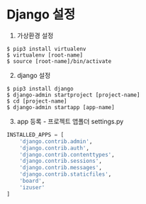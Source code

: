 # Django 설정
1. 가상환경 설정
```shell script
$ pip3 install virtualenv
$ virtualenv [root-name]
$ source [root-name]/bin/activate
```

2. django 설정
```shell script
$ pip3 install django
$ django-admin startproject [project-name]
$ cd [project-name]
$ django-admin startapp [app-name]
```

3. app 등록 - 프로젝트 앱폴더 settings.py
```python
INSTALLED_APPS = [
    'django.contrib.admin',
    'django.contrib.auth',
    'django.contrib.contenttypes',
    'django.contrib.sessions',
    'django.contrib.messages',
    'django.contrib.staticfiles',
    'board',
    'izuser'
]
```